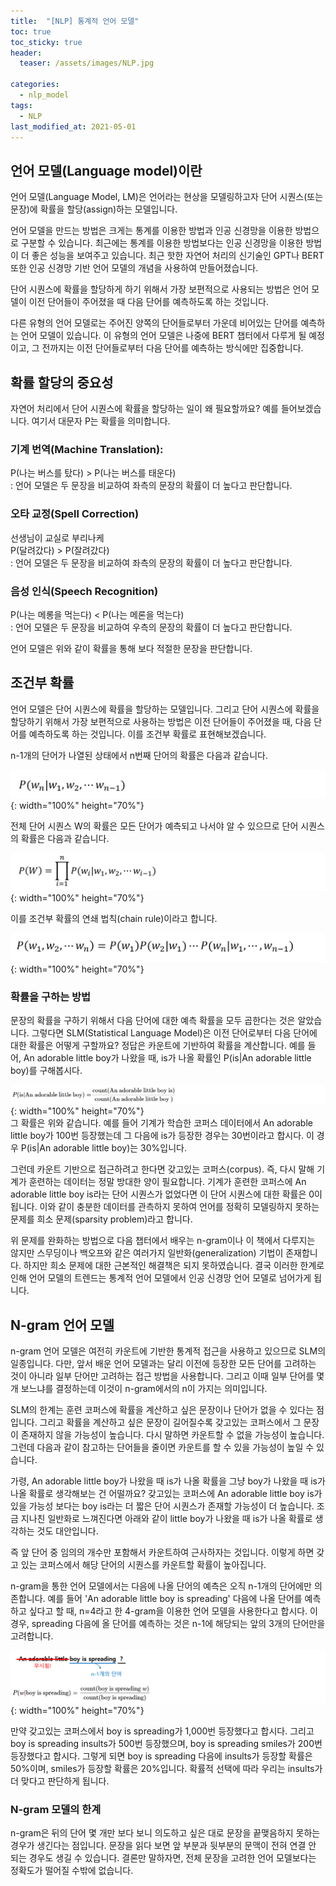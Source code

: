 ```yaml
---
title:  "[NLP] 통계적 언어 모델"
toc: true
toc_sticky: true
header:
  teaser: /assets/images/NLP.jpg

categories:
  - nlp_model
tags:
  - NLP
last_modified_at: 2021-05-01
---  
```


## 언어 모델(Language model)이란  
언어 모델(Language Model, LM)은 언어라는 현상을 모델링하고자 단어 시퀀스(또는 문장)에 확률을 할당(assign)하는 모델입니다.  

언어 모델을 만드는 방법은 크게는 통계를 이용한 방법과 인공 신경망을 이용한 방법으로 구분할 수 있습니다. 최근에는 통계를 이용한 방법보다는 인공 신경망을 이용한 방법이 더 좋은 성능을 보여주고 있습니다. 최근 핫한 자연어 처리의 신기술인 GPT나 BERT 또한 인공 신경망 기반 언어 모델의 개념을 사용하여 만들어졌습니다.  

단어 시퀀스에 확률을 할당하게 하기 위해서 가장 보편적으로 사용되는 방법은 언어 모델이 이전 단어들이 주어졌을 때 다음 단어를 예측하도록 하는 것입니다.  

다른 유형의 언어 모델로는 주어진 양쪽의 단어들로부터 가운데 비어있는 단어를 예측하는 언어 모델이 있습니다. 이 유형의 언어 모델은 나중에 BERT 챕터에서 다루게 될 예정이고, 그 전까지는 이전 단어들로부터 다음 단어를 예측하는 방식에만 집중합니다.  

## 확률 할당의 중요성  
자연어 처리에서 단어 시퀀스에 확률을 할당하는 일이 왜 필요할까요? 예를 들어보겠습니다. 여기서 대문자 P는 확률을 의미합니다.  

### 기계 번역(Machine Translation):
P(나는 버스를 탔다) > P(나는 버스를 태운다)  
: 언어 모델은 두 문장을 비교하여 좌측의 문장의 확률이 더 높다고 판단합니다.  

### 오타 교정(Spell Correction)
선생님이 교실로 부리나케  
P(달려갔다) > P(잘려갔다)  
: 언어 모델은 두 문장을 비교하여 좌측의 문장의 확률이 더 높다고 판단합니다.  

### 음성 인식(Speech Recognition)
P(나는 메롱을 먹는다) < P(나는 메론을 먹는다)  
: 언어 모델은 두 문장을 비교하여 우측의 문장의 확률이 더 높다고 판단합니다.  

언어 모델은 위와 같이 확률을 통해 보다 적절한 문장을 판단합니다.  

## 조건부 확률  
언어 모델은 단어 시퀀스에 확률을 할당하는 모델입니다. 그리고 단어 시퀀스에 확률을 할당하기 위해서 가장 보편적으로 사용하는 방법은 이전 단어들이 주어졌을 때, 다음 단어를 예측하도록 하는 것입니다. 이를 조건부 확률로 표현해보겠습니다.  

n-1개의 단어가 나열된 상태에서 n번째 단어의 확률은 다음과 같습니다.  

![](/assets/images/stat_language_model_1.png){: width="100%" height="70%"}  

전체 단어 시퀀스 W의 확률은 모든 단어가 예측되고 나서야 알 수 있으므로 단어 시퀀스의 확률은 다음과 같습니다.  


![](/assets/images/stat_language_model_2.png){: width="100%" height="70%"}  

이를 조건부 확률의 연쇄 법칙(chain rule)이라고 합니다.  

![](/assets/images/stat_language_model_3.png){: width="100%" height="70%"}  

### 확률을 구하는 방법  
문장의 확률을 구하기 위해서 다음 단어에 대한 예측 확률을 모두 곱한다는 것은 알았습니다. 그렇다면 SLM(Statistical Language Model)은 이전 단어로부터 다음 단어에 대한 확률은 어떻게 구할까요? 정답은 카운트에 기반하여 확률을 계산합니다. 예를 들어, An adorable little boy가 나왔을 때, is가 나올 확률인 P(is|An adorable little boy)를 구해봅시다.  

![](/assets/images/stat_language_model_4.png){: width="100%" height="70%"}  
그 확률은 위와 같습니다. 예를 들어 기계가 학습한 코퍼스 데이터에서 An adorable little boy가 100번 등장했는데 그 다음에 is가 등장한 경우는 30번이라고 합시다. 이 경우 P(is|An adorable little boy)는 30%입니다.  

그런데 카운트 기반으로 접근하려고 한다면 갖고있는 코퍼스(corpus). 즉, 다시 말해 기계가 훈련하는 데이터는 정말 방대한 양이 필요합니다. 기계가 훈련한 코퍼스에 An adorable little boy is라는 단어 시퀀스가 없었다면 이 단어 시퀀스에 대한 확률은 0이 됩니다. 이와 같이 충분한 데이터를 관측하지 못하여 언어를 정확히 모델링하지 못하는 문제를 희소 문제(sparsity problem)라고 합니다.  

위 문제를 완화하는 방법으로 다음 챕터에서 배우는 n-gram이나 이 책에서 다루지는 않지만 스무딩이나 백오프와 같은 여러가지 일반화(generalization) 기법이 존재합니다. 하지만 희소 문제에 대한 근본적인 해결책은 되지 못하였습니다. 결국 이러한 한계로 인해 언어 모델의 트렌드는 통계적 언어 모델에서 인공 신경망 언어 모델로 넘어가게 됩니다.  

## N-gram 언어 모델  

n-gram 언어 모델은 여전히 카운트에 기반한 통계적 접근을 사용하고 있으므로 SLM의 일종입니다. 다만, 앞서 배운 언어 모델과는 달리 이전에 등장한 모든 단어를 고려하는 것이 아니라 일부 단어만 고려하는 접근 방법을 사용합니다. 그리고 이때 일부 단어를 몇 개 보느냐를 결정하는데 이것이 n-gram에서의 n이 가지는 의미입니다.  

SLM의 한계는 훈련 코퍼스에 확률을 계산하고 싶은 문장이나 단어가 없을 수 있다는 점입니다. 그리고 확률을 계산하고 싶은 문장이 길어질수록 갖고있는 코퍼스에서 그 문장이 존재하지 않을 가능성이 높습니다. 다시 말하면 카운트할 수 없을 가능성이 높습니다. 그런데 다음과 같이 참고하는 단어들을 줄이면 카운트를 할 수 있을 가능성이 높일 수 있습니다.  

가령, An adorable little boy가 나왔을 때 is가 나올 확률을 그냥 boy가 나왔을 때 is가 나올 확률로 생각해보는 건 어떨까요? 갖고있는 코퍼스에 An adorable little boy is가 있을 가능성 보다는 boy is라는 더 짧은 단어 시퀀스가 존재할 가능성이 더 높습니다. 조금 지나친 일반화로 느껴진다면 아래와 같이 little boy가 나왔을 때 is가 나올 확률로 생각하는 것도 대안입니다.  

즉 앞 단어 중 임의의 개수만 포함해서 카운트하여 근사하자는 것입니다. 이렇게 하면 갖고 있는 코퍼스에서 해당 단어의 시퀀스를 카운트할 확률이 높아집니다.  

n-gram을 통한 언어 모델에서는 다음에 나올 단어의 예측은 오직 n-1개의 단어에만 의존합니다. 예를 들어 'An adorable little boy is spreading' 다음에 나올 단어를 예측하고 싶다고 할 때, n=4라고 한 4-gram을 이용한 언어 모델을 사용한다고 합시다. 이 경우, spreading 다음에 올 단어를 예측하는 것은 n-1에 해당되는 앞의 3개의 단어만을 고려합니다.  

![](/assets/images/stat_language_model_5.png){: width="100%" height="70%"}  

만약 갖고있는 코퍼스에서 boy is spreading가 1,000번 등장했다고 합시다. 그리고 boy is spreading insults가 500번 등장했으며, boy is spreading smiles가 200번 등장했다고 합시다. 그렇게 되면 boy is spreading 다음에 insults가 등장할 확률은 50%이며, smiles가 등장할 확률은 20%입니다. 확률적 선택에 따라 우리는 insults가 더 맞다고 판단하게 됩니다.  

### N-gram 모델의 한계  

n-gram은 뒤의 단어 몇 개만 보다 보니 의도하고 싶은 대로 문장을 끝맺음하지 못하는 경우가 생긴다는 점입니다. 문장을 읽다 보면 앞 부분과 뒷부분의 문맥이 전혀 연결 안 되는 경우도 생길 수 있습니다. 결론만 말하자면, 전체 문장을 고려한 언어 모델보다는 정확도가 떨어질 수밖에 없습니다.   